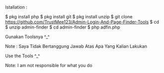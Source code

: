 Istallation :

$ pkg install php
$ pkg install git
$ pkg install unzip
$ git clone https://github.com/TrustMee123/Admin-Login-And-Page-Finder-Tools
$ cd 
$ unzip admin-finder
$ cd admin-finder
$ php adfin.php

Gunakan Toolsnya ^_^

Note : Saya Tidak Bertanggung Jawab Atas Apa Yang Kalian Lakukan

Use the Tools ^_^

Note: I am not responsible for what you do
